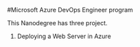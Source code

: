 #Microsoft Azure DevOps Engineer program

This Nanodegree has three project.

1. Deploying a Web Server in Azure
